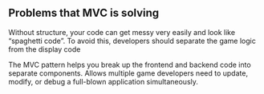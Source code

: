 ## Problems that MVC is solving
Without structure, your code can get messy very easily and look like “spaghetti code”. To avoid this, developers should separate the game logic from the display code

The MVC pattern helps you break up the frontend and backend code into separate components. Allows multiple game developers need to update, modify, or debug a full-blown application simultaneously.
